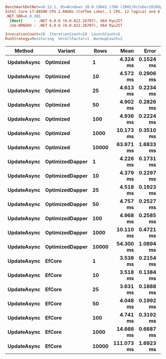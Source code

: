 ``` ini

BenchmarkDotNet=v0.13.1, OS=Windows 10.0.19042.1706 (20H2/October2020Update)
Intel Core i7-8850H CPU 2.60GHz (Coffee Lake), 1 CPU, 12 logical and 6 physical cores
.NET SDK=6.0.301
  [Host]     : .NET 6.0.6 (6.0.622.26707), X64 RyuJIT
  Job-DRNIHV : .NET 6.0.6 (6.0.622.26707), X64 RyuJIT

InvocationCount=10  IterationCount=10  LaunchCount=5  
RunStrategy=Monitoring  UnrollFactor=1  WarmupCount=2  

```
|      Method |         Variant |  Rows |       Mean |     Error |    StdDev |        Min |        Max |     Median |
|------------ |---------------- |------ |-----------:|----------:|----------:|-----------:|-----------:|-----------:|
| **UpdateAsync** |       **Optimized** |     **1** |   **4.324 ms** | **0.1524 ms** | **0.3079 ms** |   **3.777 ms** |   **5.194 ms** |   **4.217 ms** |
| **UpdateAsync** |       **Optimized** |    **10** |   **4.572 ms** | **0.2906 ms** | **0.5871 ms** |   **3.550 ms** |   **6.699 ms** |   **4.432 ms** |
| **UpdateAsync** |       **Optimized** |    **25** |   **4.613 ms** | **0.2234 ms** | **0.4513 ms** |   **3.985 ms** |   **5.954 ms** |   **4.507 ms** |
| **UpdateAsync** |       **Optimized** |    **50** |   **4.902 ms** | **0.2826 ms** | **0.5709 ms** |   **4.178 ms** |   **6.629 ms** |   **4.812 ms** |
| **UpdateAsync** |       **Optimized** |   **100** |   **4.936 ms** | **0.2224 ms** | **0.4492 ms** |   **4.328 ms** |   **6.210 ms** |   **4.848 ms** |
| **UpdateAsync** |       **Optimized** |  **1000** |  **10.173 ms** | **0.3510 ms** | **0.7090 ms** |   **8.736 ms** |  **12.541 ms** |  **10.061 ms** |
| **UpdateAsync** |       **Optimized** | **10000** |  **63.971 ms** | **1.6833 ms** | **3.4003 ms** |  **58.593 ms** |  **73.940 ms** |  **63.857 ms** |
| **UpdateAsync** | **OptimizedDapper** |     **1** |   **4.226 ms** | **0.1731 ms** | **0.3496 ms** |   **3.691 ms** |   **5.165 ms** |   **4.171 ms** |
| **UpdateAsync** | **OptimizedDapper** |    **10** |   **4.379 ms** | **0.2297 ms** | **0.4641 ms** |   **3.586 ms** |   **6.205 ms** |   **4.329 ms** |
| **UpdateAsync** | **OptimizedDapper** |    **25** |   **4.518 ms** | **0.1923 ms** | **0.3885 ms** |   **3.968 ms** |   **5.722 ms** |   **4.422 ms** |
| **UpdateAsync** | **OptimizedDapper** |    **50** |   **4.757 ms** | **0.2527 ms** | **0.5104 ms** |   **4.198 ms** |   **6.851 ms** |   **4.594 ms** |
| **UpdateAsync** | **OptimizedDapper** |   **100** |   **4.968 ms** | **0.2585 ms** | **0.5222 ms** |   **4.169 ms** |   **6.493 ms** |   **4.905 ms** |
| **UpdateAsync** | **OptimizedDapper** |  **1000** |  **10.110 ms** | **0.4721 ms** | **0.9536 ms** |   **8.790 ms** |  **13.178 ms** |  **10.065 ms** |
| **UpdateAsync** | **OptimizedDapper** | **10000** |  **54.300 ms** | **1.0894 ms** | **2.2007 ms** |  **50.634 ms** |  **60.663 ms** |  **53.992 ms** |
| **UpdateAsync** |          **EfCore** |     **1** |   **3.538 ms** | **0.2154 ms** | **0.4350 ms** |   **3.077 ms** |   **5.539 ms** |   **3.399 ms** |
| **UpdateAsync** |          **EfCore** |    **10** |   **3.518 ms** | **0.1384 ms** | **0.2796 ms** |   **3.099 ms** |   **4.200 ms** |   **3.471 ms** |
| **UpdateAsync** |          **EfCore** |    **25** |   **3.631 ms** | **0.1888 ms** | **0.3814 ms** |   **3.142 ms** |   **5.190 ms** |   **3.544 ms** |
| **UpdateAsync** |          **EfCore** |    **50** |   **4.048 ms** | **0.1992 ms** | **0.4025 ms** |   **3.633 ms** |   **5.763 ms** |   **3.913 ms** |
| **UpdateAsync** |          **EfCore** |   **100** |   **4.741 ms** | **0.3192 ms** | **0.6447 ms** |   **3.981 ms** |   **6.755 ms** |   **4.553 ms** |
| **UpdateAsync** |          **EfCore** |  **1000** |  **14.666 ms** | **0.6687 ms** | **1.3508 ms** |  **12.551 ms** |  **20.172 ms** |  **14.497 ms** |
| **UpdateAsync** |          **EfCore** | **10000** | **111.073 ms** | **1.6923 ms** | **3.4184 ms** | **104.839 ms** | **122.614 ms** | **110.886 ms** |
